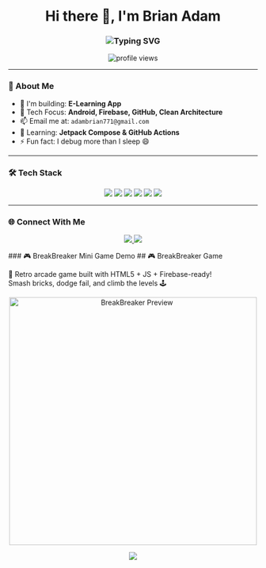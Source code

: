 <h1 align="center">Hi there 👋, I'm Brian Adam</h1>
<h3 align="center">
  <img src="https://readme-typing-svg.demolab.com?font=Fira+Code&size=22&pause=1000&color=F7AB0A&center=true&vCenter=true&width=440&lines=Android+%26+Firebase+Developer;Build+Clean+Code+Architecture;Always+Learning+%F0%9F%93%9A;Welcome+to+My+GitHub+Profile!" alt="Typing SVG" />
</h3>

<p align="center">
  <img src="https://komarev.com/ghpvc/?username=brianadam&label=Profile%20views&color=0e75b6&style=flat" alt="profile views" />
</p>

---

### 🧠 About Me

- 🚀 I'm building: **E-Learning App**
- 🎯 Tech Focus: **Android, Firebase, GitHub, Clean Architecture**
- 📫 Email me at: `adambrian771@gmail.com`
- 🌱 Learning: **Jetpack Compose & GitHub Actions**
- ⚡ Fun fact: I debug more than I sleep 😄

---

### 🛠️ Tech Stack

<p align="center">
  <img src="https://img.shields.io/badge/Java-ED8B00?style=for-the-badge&logo=java&logoColor=white"/>
  <img src="https://img.shields.io/badge/Kotlin-0095D5?style=for-the-badge&logo=kotlin&logoColor=white"/>
  <img src="https://img.shields.io/badge/Android-3DDC84?style=for-the-badge&logo=android&logoColor=white"/>
  <img src="https://img.shields.io/badge/Firebase-FFCA28?style=for-the-badge&logo=firebase&logoColor=black"/>
  <img src="https://img.shields.io/badge/GitHub-181717?style=for-the-badge&logo=github&logoColor=white"/>
  <img src="https://img.shields.io/badge/Cloudinary-3448C5?style=for-the-badge&logo=cloudinary&logoColor=white"/>
</p>

---


### 🌐 Connect With Me

<p align="center">
  <a href="mailto:your.email@example.com">
    <img src="https://img.shields.io/badge/Gmail-D14836?style=for-the-badge&logo=gmail&logoColor=white" />
  </a>
  <a href="https://linkedin.com/in/yourlinkedin" target="blank">
    <img src="https://img.shields.io/badge/LinkedIn-0077B5?style=for-the-badge&logo=linkedin&logoColor=white"/>
  </a>
</p>
### 🎮 BreakBreaker Mini Game Demo
## 🎮 BreakBreaker Game

🧱 Retro arcade game built with HTML5 + JS + Firebase-ready!  
Smash bricks, dodge fail, and climb the levels 🕹️

<p align="center">
  <img src="https://raw.githubusercontent.com/brianadam/breakbreaker/main/assets/preview.gif" alt="BreakBreaker Preview" width="500"/>
</p>

<p align="center">
  <a href="https://brian-spec-de.github.io/brick_breaker/">
    <img src="https://img.shields.io/badge/Play_Now-Click_Me-green?style=for-the-badge&logo=github&logoColor=white"/>
  </a>
</p>



